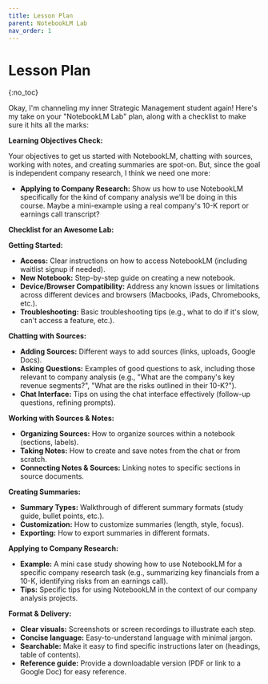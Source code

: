 ```yaml
---
title: Lesson Plan
parent: NotebookLM Lab
nav_order: 1
---
```

# Lesson Plan
{:no_toc}

Okay, I'm channeling my inner Strategic Management student again!  Here's my take on your "NotebookLM Lab" plan, along with a checklist to make sure it hits all the marks:

**Learning Objectives Check:**

Your objectives to get us started with NotebookLM, chatting with sources, working with notes, and creating summaries are spot-on.  But, since the goal is independent company research, I think we need one more:

* **Applying to Company Research:**  Show us how to use NotebookLM specifically for the kind of company analysis we'll be doing in this course.  Maybe a mini-example using a real company's 10-K report or earnings call transcript?

**Checklist for an Awesome Lab:**

**Getting Started:**

* **Access:** Clear instructions on how to access NotebookLM (including waitlist signup if needed).
* **New Notebook:** Step-by-step guide on creating a new notebook.
* **Device/Browser Compatibility:** Address any known issues or limitations across different devices and browsers (Macbooks, iPads, Chromebooks, etc.).
* **Troubleshooting:** Basic troubleshooting tips (e.g., what to do if it's slow, can't access a feature, etc.).

**Chatting with Sources:**

* **Adding Sources:** Different ways to add sources (links, uploads, Google Docs).
* **Asking Questions:**  Examples of good questions to ask, including those relevant to company analysis (e.g., "What are the company's key revenue segments?", "What are the risks outlined in their 10-K?").
* **Chat Interface:**  Tips on using the chat interface effectively (follow-up questions, refining prompts).

**Working with Sources & Notes:**

* **Organizing Sources:**  How to organize sources within a notebook (sections, labels).
* **Taking Notes:**  How to create and save notes from the chat or from scratch.
* **Connecting Notes & Sources:**  Linking notes to specific sections in source documents.

**Creating Summaries:**

* **Summary Types:**  Walkthrough of different summary formats (study guide, bullet points, etc.).
* **Customization:**  How to customize summaries (length, style, focus).
* **Exporting:**  How to export summaries in different formats.

**Applying to Company Research:**

* **Example:** A mini case study showing how to use NotebookLM for a specific company research task (e.g., summarizing key financials from a 10-K, identifying risks from an earnings call).
* **Tips:**  Specific tips for using NotebookLM in the context of our company analysis projects.


**Format & Delivery:**

* **Clear visuals:** Screenshots or screen recordings to illustrate each step.
* **Concise language:**  Easy-to-understand language with minimal jargon.
* **Searchable:**  Make it easy to find specific instructions later on (headings, table of contents).
* **Reference guide:**  Provide a downloadable version (PDF or link to a Google Doc) for easy reference.


